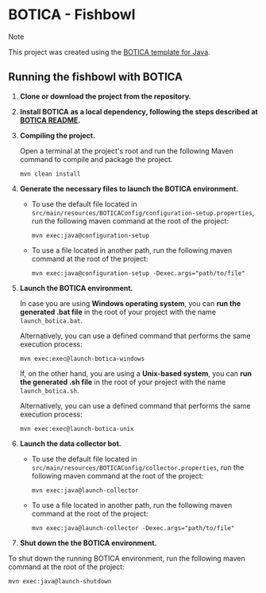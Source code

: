 # BOTICA - Fishbowl

> [!NOTE]
> This project was created using the [BOTICA template for Java](https://github.com/migromarj/BOTICA-java-template).

## Running the fishbowl with BOTICA

1. **Clone or download the project from the repository.**

2. **Install BOTICA as a local dependency, following the steps described at [BOTICA README](https://github.com/migromarj/BOTICA#installing-botica-as-a-local-dependency).**

3. **Compiling the project.**

    Open a terminal at the project's root and run the following Maven command to compile and package the project.
    ```
    mvn clean install
    ```

4. **Generate the necessary files to launch the BOTICA environment.**

    - To use the default file located in `src/main/resources/BOTICAConfig/configuration-setup.properties`, run the following maven command at the root of the project:
        ```
        mvn exec:java@configuration-setup
        ```
    - To use a file located in another path, run the following maven command at the root of the project:
        ```
        mvn exec:java@configuration-setup -Dexec.args="path/to/file"
        ```

5. **Launch the BOTICA environment.**

    In case you are using **Windows operating system**, you can **run the generated .bat file** in the root of your project with the name `launch_botica.bat`.

    Alternatively, you can use a defined command that performs the same execution process:

    ```
    mvn exec:exec@launch-botica-windows
    ```
    
    If, on the other hand, you are using a **Unix-based system**, you can **run the generated .sh file** in the root of your project with the name `launch_botica.sh`.

    Alternatively, you can use a defined command that performs the same execution process:
    
    ```
    mvn exec:exec@launch-botica-unix
    ```

6. **Launch the data collector bot.**

   - To use the default file located in `src/main/resources/BOTICAConfig/collector.properties`, run the following maven command at the root of the project:
       ```
       mvn exec:java@launch-collector
       ```
   - To use a file located in another path, run the following maven command at the root of the project:
       ```
       mvn exec:java@launch-collector -Dexec.args="path/to/file"
       ```

7. **Shut down the the BOTICA environment.**

To shut down the running BOTICA environment, run the following maven command at the root of the project:

```
mvn exec:java@launch-shutdown
```